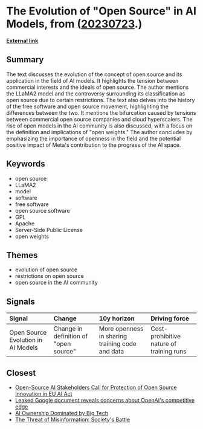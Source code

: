 # __The Evolution of "Open Source" in AI Models__, from ([20230723](https://kghosh.substack.com/p/20230723).)

__[External link](https://www.alessiofanelli.com/blog/llama2-isnt-open-source)__



## Summary

The text discusses the evolution of the concept of open source and its application in the field of AI models. It highlights the tension between commercial interests and the ideals of open source. The author mentions the LLaMA2 model and the controversy surrounding its classification as open source due to certain restrictions. The text also delves into the history of the free software and open source movement, highlighting the differences between the two. It mentions the bifurcation caused by tensions between commercial open source companies and cloud hyperscalers. The rise of open models in the AI community is also discussed, with a focus on the definition and implications of "open weights." The author concludes by emphasizing the importance of openness in the field and the potential positive impact of Meta's contribution to the progress of the AI space.

## Keywords

* open source
* LLaMA2
* model
* software
* free software
* open source software
* GPL
* Apache
* Server-Side Public License
* open weights

## Themes

* evolution of open source
* restrictions on open source
* open source in the AI community

## Signals

| Signal                             | Change                                | 10y horizon                                     | Driving force                            |
|:-----------------------------------|:--------------------------------------|:------------------------------------------------|:-----------------------------------------|
| Open Source Evolution in AI Models | Change in definition of "open source" | More openness in sharing training code and data | Cost-prohibitive nature of training runs |

## Closest

* [Open-Source AI Stakeholders Call for Protection of Open Source Innovation in EU AI Act](11bd695b887aa09dca79341f91ce6b82)
* [Leaked Google document reveals concerns about OpenAI's competitive edge](271c9ba1f197505aba5f225c62e3c09f)
* [AI Ownership Dominated by Big Tech](d130f601121a2b6afde583e5960ed783)
* [The Threat of Misinformation: Society's Battle](9787333cafcd0252d71a9bff845ad093)